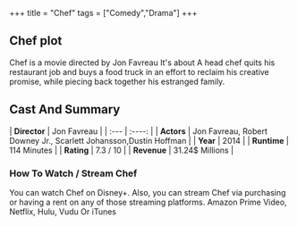 +++
title = "Chef"
tags = ["Comedy","Drama"]
+++
## Chef plot
Chef is a movie directed by Jon Favreau It's about A head chef quits his restaurant job and buys a food truck in an effort to reclaim his creative promise, while piecing back together his estranged family.
## Cast And Summary
| **Director**      | Jon Favreau |
    | :---        |    :----:   |
    |  **Actors** | Jon Favreau, Robert Downey Jr., Scarlett Johansson,Dustin Hoffman |
    | **Year**   | 2014    |
    |  **Runtime** | 114 Minutes |
    |  **Rating** | 7.3 / 10 | 
    |  **Revenue** | 31.24$ Millions |
### How To Watch / Stream Chef
You can watch Chef on Disney+.
Also, you can stream Chef via purchasing or having a rent on any of those streaming platforms.
Amazon Prime Video, Netflix, Hulu, Vudu Or iTunes
